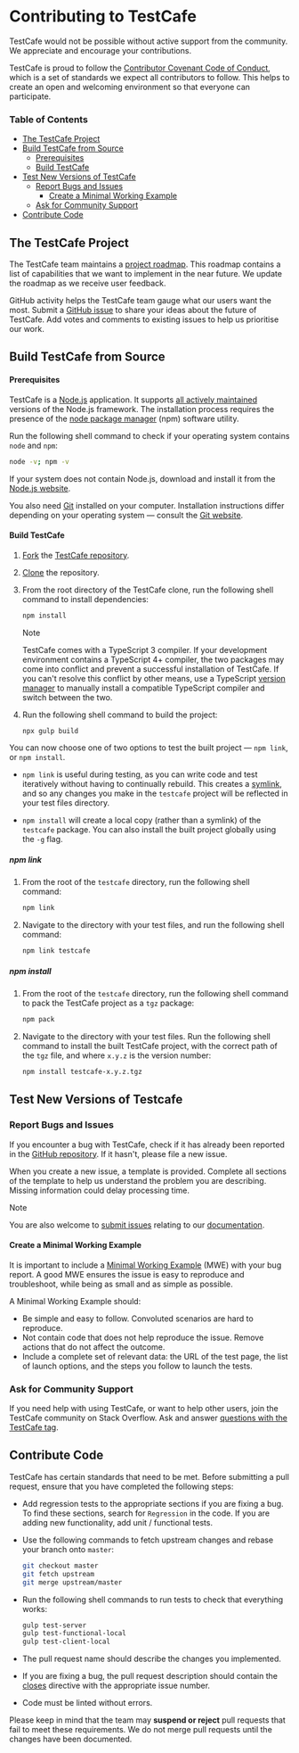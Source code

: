 # Contributing to TestCafe

TestCafe would not be possible without active support from the community. We appreciate and encourage your contributions.

TestCafe is proud to follow the [Contributor Covenant Code of Conduct](CODE_OF_CONDUCT.md), which is a set of standards we expect all contributors to follow. This helps to create an open and welcoming environment so that everyone can participate.

### Table of Contents

-   [The TestCafe Project](#the-testcafe-project)
-   [Build TestCafe from Source](#build-testcafe-from-source)
    -   [Prerequisites](#prerequisites)
    -   [Build TestCafe](#build-testcafe)
-   [Test New Versions of TestCafe](#test-new-versions-of-testcafe)
    -   [Report Bugs and Issues](#report-bugs-and-issues)
        -   [Create a Minimal Working Example](#create-a-minimal-working-example)
    -   [Ask for Community Support](#ask-for-community-support)
-   [Contribute Code](#contribute-code)

## The TestCafe Project

The TestCafe team maintains a [project roadmap](https://testcafe.io/402949/roadmap). This roadmap contains a list of capabilities that we want to implement in the near future. We update the roadmap as we receive user feedback.

GitHub activity helps the TestCafe team gauge what our users want the most. Submit a [GitHub issue](https://github.com/DevExpress/testcafe/issues) to share your ideas about the future of TestCafe. Add votes and comments to existing issues to help us prioritise our work.

## Build TestCafe from Source

#### Prerequisites

TestCafe is a [Node.js](https://nodejs.org/en/) application. It supports [all actively maintained](https://github.com/nodejs/Release#release-schedule) versions of the Node.js framework. The installation process requires the presence of the [node package manager](https://www.npmjs.com/) (npm) software utility.

Run the following shell command to check if your operating system contains `node` and `npm`:

```sh
node -v; npm -v
```

If your system does not contain Node.js, download and install it from the [Node.js website](https://nodejs.org/en/).

You also need [Git](https://git-scm.com/book/en/v2/Getting-Started-Installing-Git) installed on your computer. Installation instructions differ depending on your operating system — consult the [Git website](https://git-scm.com/book/en/v2/Getting-Started-Installing-Git).

#### Build TestCafe

1. [Fork](https://docs.github.com/en/get-started/quickstart/fork-a-repo) the [TestCafe repository](https://github.com/DevExpress/testcafe).

2. [Clone](https://docs.github.com/en/repositories/creating-and-managing-repositories/cloning-a-repository) the repository.

3. From the root directory of the TestCafe clone, run the following shell command to install dependencies:

    ```sh
    npm install
    ```

    > [!NOTE]
    > TestCafe comes with a TypeScript 3 compiler. If your development environment contains a TypeScript 4+ compiler, the two packages may come into conflict and prevent a successful installation of TestCafe. If you can't resolve this conflict by other means, use a TypeScript [version manager](https://github.com/watilde/tvm) to manually install a compatible TypeScript compiler and switch between the two.

4. Run the following shell command to build the project:
    ```sh
    npx gulp build
    ```

You can now choose one of two options to test the built project &mdash; `npm link`, or `npm install`.

-   `npm link` is useful during testing, as you can write code and test iteratively without having to continually rebuild. This creates a [symlink](https://en.wikipedia.org/wiki/Symbolic_link), and so any changes you make in the `testcafe` project will be reflected in your test files directory.

-   `npm install` will create a local copy (rather than a symlink) of the `testcafe` package. You can also install the built project globally using the `-g` flag.

##### npm link

1. From the root of the `testcafe` directory, run the following shell command:

    ```sh
    npm link
    ```

2. Navigate to the directory with your test files, and run the following shell command:

    ```sh
    npm link testcafe
    ```

##### npm install

1. From the root of the `testcafe` directory, run the following shell command to pack the TestCafe project as a `tgz` package:

    ```sh
    npm pack
    ```

2. Navigate to the directory with your test files. Run the following shell command to install the built TestCafe project, with the correct path of the `tgz` file, and where `x.y.z` is the version number:

    ```sh
    npm install testcafe-x.y.z.tgz
    ```

<!-- The `/lib` directory stores build artifacts. Build tasks remove this folder before they run. To remove this directory manually, run the following command:

```sh
gulp clean
``` -->

## Test New Versions of Testcafe

### Report Bugs and Issues

If you encounter a bug with TestCafe, check if it has already been reported in the [GitHub repository](https://github.com/DevExpress/testcafe/issues). If it hasn't, please file a new issue.

When you create a new issue, a template is provided. Complete all sections of the template to help us understand the problem you are describing. Missing information could delay processing time.

> [!NOTE]
> You are also welcome to [submit issues](https://github.com/DevExpress/testcafe/issues) relating to our [documentation](https://testcafe.io/documentation/402635/getting-started).

#### Create a Minimal Working Example

It is important to include a [Minimal Working Example](https://testcafe.io/402636/faq#how-to-create-a-minimal-working-example-when-you-submit-an-issue) (MWE) with your bug report. A good MWE ensures the issue is easy to reproduce and troubleshoot, while being as small and as simple as possible.

A Minimal Working Example should:

-   Be simple and easy to follow. Convoluted scenarios are hard to reproduce.
-   Not contain code that does not help reproduce the issue. Remove actions that do not affect the outcome.
-   Include a complete set of relevant data: the URL of the test page, the list of launch options, and the steps you follow to launch the tests.

### Ask for Community Support

If you need help with using TestCafe, or want to help other users, join the TestCafe community on Stack Overflow. Ask and answer [questions with the TestCafe tag](https://stackoverflow.com/questions/tagged/testcafe).

## Contribute Code

<!-- On your local machine, from the root directory of the project, run the following command to create a new branch. Replace `branch-name` with (what?)

```sh
git checkout -b branch-name
``` -->

TestCafe has certain standards that need to be met. Before submitting a pull request, ensure that you have completed the following steps:

-   Add regression tests to the appropriate sections if you are fixing a bug. To find these sections, search for `Regression` in the code. If you are adding new functionality, add unit / functional tests.
-   Use the following commands to fetch upstream changes and rebase your branch onto `master`:
    ```sh
    git checkout master
    git fetch upstream
    git merge upstream/master
    ```
-   Run the following shell commands to run tests to check that everything works:

    ```sh
    gulp test-server
    gulp test-functional-local
    gulp test-client-local
    ```

-   The pull request name should describe the changes you implemented.
-   If you are fixing a bug, the pull request description should contain the [closes](https://github.blog/2013-05-14-closing-issues-via-pull-requests/) directive with the appropriate issue number.
-   Code must be linted without errors.

Please keep in mind that the team may **suspend or reject** pull requests that fail to meet these requirements. We do not merge pull requests until the changes have been documented.
